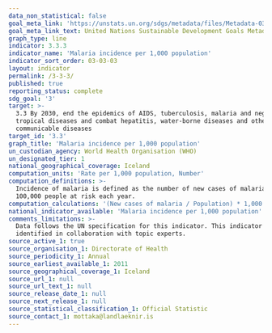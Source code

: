 ```yaml
---
data_non_statistical: false
goal_meta_link: 'https://unstats.un.org/sdgs/metadata/files/Metadata-03-03-03.pdf'
goal_meta_link_text: United Nations Sustainable Development Goals Metadata (PDF 431 KB)
graph_type: line
indicator: 3.3.3
indicator_name: 'Malaria incidence per 1,000 population'
indicator_sort_order: 03-03-03
layout: indicator
permalink: /3-3-3/
published: true
reporting_status: complete
sdg_goal: '3'
target: >-
  3.3 By 2030, end the epidemics of AIDS, tuberculosis, malaria and neglected
  tropical diseases and combat hepatitis, water-borne diseases and other
  communicable diseases
target_id: '3.3'
graph_title: 'Malaria incidence per 1,000 population'
un_custodian_agency: World Health Organisation (WHO)
un_designated_tier: 1
national_geographical_coverage: Iceland
computation_units: 'Rate per 1,000 population, Number'
computation_definitions: >-
  Incidence of malaria is defined as the number of new cases of malaria per
  100,000 people at risk each year.
computation_calculations: '(New cases of malaria / Population) * 1,000'
national_indicator_available: 'Malaria incidence per 1,000 population'
comments_limitations: >-
  Data follows the UN specification for this indicator. This indicator has been
  identified in collaboration with topic experts.
source_active_1: true
source_organisation_1: Directorate of Health
source_periodicity_1: Annual
source_earliest_available_1: 2011
source_geographical_coverage_1: Iceland
source_url_1: null
source_url_text_1: null
source_release_date_1: null
source_next_release_1: null
source_statistical_classification_1: Official Statistic
source_contact_1: mottaka@landlaeknir.is
---
```

